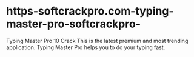 # https-softcrackpro.com-typing-master-pro-softcrackpro-
Typing Master Pro 10 Crack This is the latest premium and most trending application. Typing Master Pro helps you to do your typing fast.
